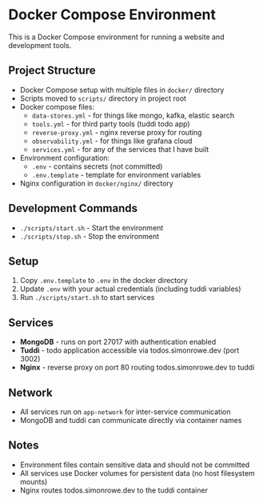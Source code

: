 # Docker Compose Environment

This is a Docker Compose environment for running a website and development tools.

## Project Structure
- Docker Compose setup with multiple files in `docker/` directory
- Scripts moved to `scripts/` directory in project root
- Docker compose files:
  - `data-stores.yml` - for things like mongo, kafka, elastic search
  - `tools.yml` - for third party tools (tuddi todo app)
  - `reverse-proxy.yml` - nginx reverse proxy for routing
  - `observability.yml` - for things like grafana cloud
  - `services.yml` - for any of the services that I have built
- Environment configuration:
  - `.env` - contains secrets (not committed)
  - `.env.template` - template for environment variables
- Nginx configuration in `docker/nginx/` directory

## Development Commands
- `./scripts/start.sh` - Start the environment
- `./scripts/stop.sh` - Stop the environment

## Setup
1. Copy `.env.template` to `.env` in the docker directory
2. Update `.env` with your actual credentials (including tuddi variables)
3. Run `./scripts/start.sh` to start services

## Services
- **MongoDB** - runs on port 27017 with authentication enabled
- **Tuddi** - todo application accessible via todos.simonrowe.dev (port 3002)
- **Nginx** - reverse proxy on port 80 routing todos.simonrowe.dev to tuddi

## Network
- All services run on `app-network` for inter-service communication
- MongoDB and tuddi can communicate directly via container names

## Notes
- Environment files contain sensitive data and should not be committed
- All services use Docker volumes for persistent data (no host filesystem mounts)
- Nginx routes todos.simonrowe.dev to the tuddi container